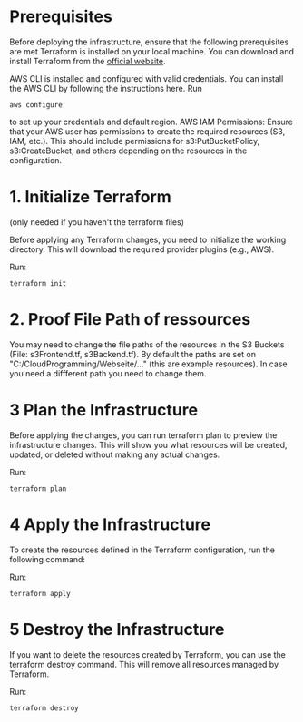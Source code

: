# Prerequisites
Before deploying the infrastructure, ensure that the following prerequisites are met
    Terraform is installed on your local machine.
        You can download and install Terraform from the [official website](https://developer.hashicorp.com/terraform/install?product_intent=terraform).

        
AWS CLI is installed and configured with valid credentials.
You can install the AWS CLI by following the instructions here.
Run

    aws configure 
    
to set up your credentials and default region.
AWS IAM Permissions: Ensure that your AWS user has permissions to create the required resources (S3, IAM, etc.). This should include permissions for s3:PutBucketPolicy, s3:CreateBucket, and others depending on the resources in the configuration.
    
  # 1. Initialize Terraform 
  (only needed if you haven't the terraform files)


Before applying any Terraform changes, you need to initialize the working directory. This will download the required provider plugins (e.g., AWS).

Run:

    terraform init

# 2. Proof File Path of ressources
You may need to change the file paths of the resources in the S3 Buckets (File: s3Frontend.tf, s3Backend.tf). By default the paths are set on "C:/CloudProgramming/Webseite/..." (this are example resources). 
In case you need a diffferent path you need to change them.

# 3 Plan the Infrastructure

Before applying the changes, you can run terraform plan to preview the infrastructure changes. This will show you what resources will be created, updated, or deleted without making any actual changes.

Run:

    terraform plan

# 4 Apply the Infrastructure

To create the resources defined in the Terraform configuration, run the following command:

Run:

    terraform apply

# 5 Destroy the Infrastructure

If you want to delete the resources created by Terraform, you can use the terraform destroy command. This will remove all resources managed by Terraform.

Run:

    terraform destroy

